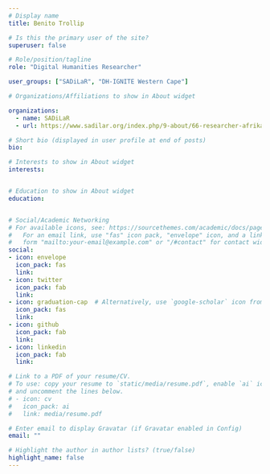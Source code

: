 ```yaml
---
# Display name
title: Benito Trollip

# Is this the primary user of the site?
superuser: false

# Role/position/tagline
role: "Digital Humanities Researcher"

user_groups: ["SADiLaR", "DH-IGNITE Western Cape"]

# Organizations/Affiliations to show in About widget

organizations:  
  - name: SADiLaR
  - url: https://www.sadilar.org/index.php/9-about/66-researcher-afrikaans

# Short bio (displayed in user profile at end of posts)
bio: 

# Interests to show in About widget
interests:


# Education to show in About widget
education:


# Social/Academic Networking
# For available icons, see: https://sourcethemes.com/academic/docs/page-builder/#icons
#   For an email link, use "fas" icon pack, "envelope" icon, and a link in the
#   form "mailto:your-email@example.com" or "/#contact" for contact widget.
social:
- icon: envelope
  icon_pack: fas
  link: 
- icon: twitter
  icon_pack: fab
  link: 
- icon: graduation-cap  # Alternatively, use `google-scholar` icon from `ai` icon pack
  icon_pack: fas
  link: 
- icon: github
  icon_pack: fab
  link: 
- icon: linkedin
  icon_pack: fab
  link: 

# Link to a PDF of your resume/CV.
# To use: copy your resume to `static/media/resume.pdf`, enable `ai` icons in `params.toml`, 
# and uncomment the lines below.
# - icon: cv
#   icon_pack: ai
#   link: media/resume.pdf

# Enter email to display Gravatar (if Gravatar enabled in Config)
email: ""

# Highlight the author in author lists? (true/false)
highlight_name: false
---
```





